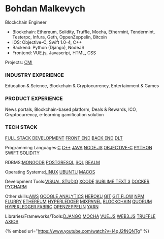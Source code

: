 # Bohdan Malkevych

Blockchain Engineer

* Blockchain: Ethereum, Solidity, Truffle, Mocha, Ethermint, Tendermint, Testerpc, Infura, Geth, OppenZeppelin, Bitcoin
* iOS: Objective-C, Swift 1.0-4, C++
* Backend: Python \(Django\), NodeJS
* Frontend: VUE.js, Javascript, HTML, CSS

Projects: [CMI](../../case-studies/cmi.md)

### INDUSTRY EXPERIENCE

Education & Science, Blockchain & Cryptocurrency, Entertainment & Games

### PRODUCT EXPERIENCE

News portals, Blockchain-based platform, Deals & Rewards, ICO, Cryptocurrency, e-learning gamification solution

### TECH STACK <a id="prof-tech-stack"></a>

[FULL STACK DEVELOPMENT](https://cryptohire.io/results/full-stack-development) [FRONT END](https://cryptohire.io/results/frontend-development) [BACK END](https://cryptohire.io/results/back-end-development) [DLT](https://cryptohire.io/results/dlt)

Programming Languages:[C](https://cryptohire.io/results/c) [C++](https://cryptohire.io/results/c-plus-plus) [JAVA](https://cryptohire.io/results/java) [NODE.JS](https://cryptohire.io/results/nodejs) [OBJECTIVE-C](https://cryptohire.io/results/objective-c) [PYTHON](https://cryptohire.io/results/python) [SWIFT](https://cryptohire.io/results/swift) [SOLIDITY](https://cryptohire.io/results/solidity)

RDBMS:[MONGODB](https://cryptohire.io/results/mongodb) [POSTGRESQL](https://cryptohire.io/results/postgresql) [SQL](https://cryptohire.io/results/sql) [REALM](https://cryptohire.io/results/realm)

Operating Systems:[LINUX](https://cryptohire.io/results/linux) [UBUNTU](https://cryptohire.io/results/ubuntu) [MACOS](https://cryptohire.io/results/macos)

Development Tools:[VISUAL STUDIO](https://cryptohire.io/results/visual-studio) [XCODE](https://cryptohire.io/results/xcode) [SUBLIME TEXT 3](https://cryptohire.io/results/sublime-text-3) [DOCKER](https://cryptohire.io/results/docker) [PYCHARM](https://cryptohire.io/results/pycharm)

Other skills:[AWS](https://cryptohire.io/results/aws) [GOOGLE ANALYTICS](https://cryptohire.io/results/google-analytics) [HEROKU](https://cryptohire.io/results/heroku) [GIT](https://cryptohire.io/results/git) [GIT FLOW](https://cryptohire.io/results/git-flow) [NPM](https://cryptohire.io/results/npm) [FLURRY](https://cryptohire.io/results/flurry) [ETHEREUM](https://cryptohire.io/results/ethereum) [HYPERLEDGER](https://cryptohire.io/results/hyperledger) [MIXPANEL](https://cryptohire.io/results/mixpanel) [BLOCKCHAIN](https://cryptohire.io/results/blockchain) [QUORUM](https://cryptohire.io/results/quorum) [HYPERLEDGER FABRIC](https://cryptohire.io/results/hyperledger-fabric) [OPENZEPPELIN](https://cryptohire.io/results/openzeppelin) [YARN](https://cryptohire.io/results/yarn)

Libraries/Frameworks/Tools:[DJANGO](https://cryptohire.io/results/django) [MOCHA](https://cryptohire.io/results/mocha) [VUE.JS](https://cryptohire.io/results/vue-js) [WEB3.JS](https://cryptohire.io/results/web3-js) [TRUFFLE](https://cryptohire.io/results/truffle) [AXIOS](https://cryptohire.io/results/axios)

{% embed url="https://www.youtube.com/watch?v=I4qJ2fNQNTg" %}



